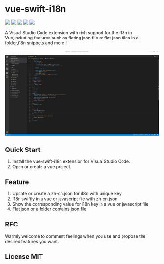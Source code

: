 # vue-swift-i18n

[![](https://vsmarketplacebadge.apphb.com/version/RichieChoo.vue-swift-i18n.svg
)](https://marketplace.visualstudio.com/items?itemName=RichieChoo.vue-swift-i18n)
[![](https://vsmarketplacebadge.apphb.com/installs-short/RichieChoo.vue-swift-i18n.svg
)](https://marketplace.visualstudio.com/items?itemName=RichieChoo.vue-swift-i18n)
[![](https://vsmarketplacebadge.apphb.com/downloads-short/RichieChoo.vue-swift-i18n.svg
)](https://marketplace.visualstudio.com/items?itemName=RichieChoo.vue-swift-i18n)
[![](https://vsmarketplacebadge.apphb.com/rating-short/RichieChoo.vue-swift-i18n.svg
)](https://marketplace.visualstudio.com/items?itemName=RichieChoo.vue-swift-i18n)
[![](https://vsmarketplacebadge.apphb.com/trending-monthly/RichieChoo.vue-swift-i18n.svg
)](https://marketplace.visualstudio.com/items?itemName=RichieChoo.vue-swift-i18n)

A Visual Studio Code extension with rich support for the i18n in Vue,including features such as flating json file or flat json files in a folder,i18n snippets and more !

![vue-swift-i18n](./images/swift.gif "vue-swift-i18n")

## Quick Start
1. Install the vue-swift-i18n extension for Visual Studio Code.
2. Open or create a vue project.

## Feature
1. Update  or create a zh-cn.json for i18n with unique key
2. I18n swiftly in a vue or javascript file with zh-cn.json
3. Show the  corresponding value for i18n key in a vue or javascript file
4. Flat json or a folder contains json file

## RFC
Warmly welcome to comment feelings when you use and propose the desired features you want.

## License MIT


